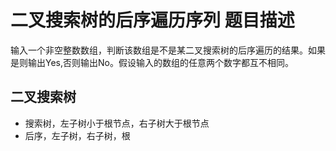 # 二叉搜索树的后序遍历序列 题目描述
输入一个非空整数数组，判断该数组是不是某二叉搜索树的后序遍历的结果。如果是则输出Yes,否则输出No。假设输入的数组的任意两个数字都互不相同。

## 二叉搜索树
- 搜索树，左子树小于根节点，右子树大于根节点
- 后序，左子树，右子树，根